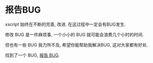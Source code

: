 # 报告BUG
xscript 始终在不断的完善, 改进. 在这过程中一定会有BUG发生.

修改 BUG 是一件麻烦事, 一个小小的 BUG 就可能会浪费几个小时的时间.

但也有一些 BUG 我力所不及, 希望你能帮助我解决BUG, 这对大家都有好处.

找到了一个 BUG, [报告 BUG](https://github.com/jason-bowen-zheng/xscript/issues).
